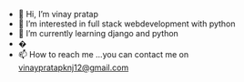 - 👋 Hi, I’m vinay pratap
- 👀 I’m interested in full stack webdevelopment with python
- 🌱 I’m currently learning  django and python
- �
- 📫 How to reach me ...you can contact me on vinaypratapknj12@gmail.com

<!---
vinaypratap123/vinaypratap123 is a ✨ special ✨ repository because its `README.md` (this file) appears on your GitHub profile.
You can click the Preview link to take a look at your changes.
--->
